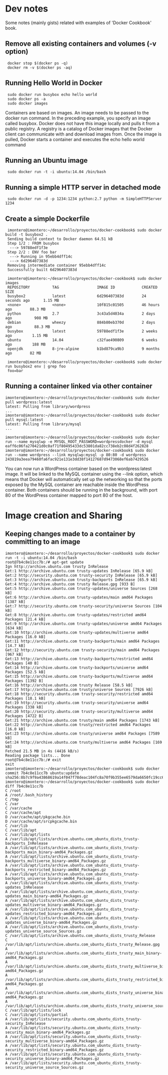 # Dev notes

Some notes (mainly gists) related with examples of 'Docker Cookbook' book.

## Remove all existing containers and volumes (-v option)

```
 docker stop $(docker ps -q)
 docker rm -v $(docker ps -aq)
```

## Running Hello World in Docker

```
 sudo docker run busybox echo hello world
 sudo docker ps -a
 sudo docker images
``` 

Containers are based on images. An image needs to be passed to the docker run command. In the preceding example, you specify an image called busybox. Docker does not have this image locally and pulls it from a public registry. A registry is a catalog of Docker images that the Docker client can communicate with and download images from. Once the image is pulled, Docker starts a container and executes the echo hello world command

## Running an Ubuntu image

```
 sudo docker run -t -i ubuntu:14.04 /bin/bash
```

## Running a simple HTTP server in detached mode

```
 sudo docker run -d -p 1234:1234 python:2.7 python -m SimpleHTTPServer 1234
```

## Create a simple Dockerfile 

```
 imontero@imontero:~/desarrollo/proyectos/docker-cookbook$ sudo docker build -t busybox2 .
 Sending build context to Docker daemon 64.51 kB
 Step 1/2 : FROM busybox
  ---> 59788edf1f3e
 Step 2/2 : ENV foo bar
  ---> Running in 95ebb4dff14c
  ---> 6d296407383d
 Removing intermediate container 95ebb4dff14c
 Successfully built 6d296407383d

 imontero@imontero:~/desarrollo/proyectos/docker-cookbook$ sudo docker images
 REPOSITORY          TAG                 IMAGE ID            CREATED             SIZE
 busybox2            latest              6d296407383d        24 seconds ago      1.15 MB
 <none>              <none>              10f815c01505        46 hours ago        88.3 MB
 python              2.7                 3c43a5d4034a        2 days ago          908 MB
 debian              wheezy              884b80eb370d        2 days ago          88.3 MB
 busybox             latest              59788edf1f3e        2 weeks ago         1.15 MB
 ubuntu              14.04               c32fae490809        6 weeks ago         188 MB
 openjdk             8-jre-alpine        b1bd879ca9b3        9 months ago        82 MB

 imontero@imontero:~/desarrollo/proyectos/docker-cookbook$ sudo docker run busybox2 env | grep foo
 foo=bar

```

## Running a container linked via other container

```
imontero@imontero:~/desarrollo/proyectos/docker-cookbook$ sudo docker pull wordpress:latest
latest: Pulling from library/wordpress
...
imontero@imontero:~/desarrollo/proyectos/docker-cookbook$ sudo docker pull mysql:latest
latest: Pulling from library/mysql
...

imontero@imontero:~/desarrollo/proyectos/docker-cookbook$ sudo docker run --name mysqlwp -e MYSQL_ROOT_PASSWORD=wordpressdocker -d mysql
eaff6c06fa270421d0c0af71f80495433dc53801da82cc738eb2c08d4f262828
imontero@imontero:~/desarrollo/proyectos/docker-cookbook$ sudo docker run --name wordpress --link mysqlwp:mysql -p 80:80 -d wordpress
243819a3eea79460fa6fac921e131e3dd38f14127687d9473068ef6ab7429526
```

You can now run a WordPress container based on the wordpress:latest image. It will be linked to the MySQL container using the --link option, which means that Docker will automatically set up the networking so that the ports exposed by the MySQL container are reachable inside the WordPress container. Both containers should be running in the background, with port 80 of the WordPress container mapped to port 80 of the host.

# Image creation and Sharing

## Keeping changes made to a container by committing to an image

```
imontero@imontero:~/desarrollo/proyectos/docker-cookbook$ sudo docker run -t -i ubuntu:14.04 /bin/bash
root@7b4c8e11cc7b:/# apt-get update
Ign http://archive.ubuntu.com trusty InRelease
Get:1 http://archive.ubuntu.com trusty-updates InRelease [65.9 kB]
Get:2 http://security.ubuntu.com trusty-security InRelease [65.9 kB]       
Get:3 http://archive.ubuntu.com trusty-backports InRelease [65.9 kB]           
Get:4 http://archive.ubuntu.com trusty Release.gpg [933 B]                     
Get:5 http://archive.ubuntu.com trusty-updates/universe Sources [268 kB]
Get:6 http://archive.ubuntu.com trusty-updates/main amd64 Packages [1387 kB]
Get:7 http://security.ubuntu.com trusty-security/universe Sources [104 kB]     
Get:8 http://archive.ubuntu.com trusty-updates/restricted amd64 Packages [21.4 kB]
Get:9 http://archive.ubuntu.com trusty-updates/universe amd64 Packages [634 kB]
Get:10 http://archive.ubuntu.com trusty-updates/multiverse amd64 Packages [16.0 kB]
Get:11 http://archive.ubuntu.com trusty-backports/main amd64 Packages [14.7 kB]
Get:12 http://security.ubuntu.com trusty-security/main amd64 Packages [967 kB]
Get:13 http://archive.ubuntu.com trusty-backports/restricted amd64 Packages [40 B]
Get:14 http://archive.ubuntu.com trusty-backports/universe amd64 Packages [52.5 kB]
Get:15 http://archive.ubuntu.com trusty-backports/multiverse amd64 Packages [1392 B]
Get:16 http://archive.ubuntu.com trusty Release [58.5 kB]                  
Get:17 http://archive.ubuntu.com trusty/universe Sources [7926 kB]
Get:18 http://security.ubuntu.com trusty-security/restricted amd64 Packages [18.1 kB]
Get:19 http://security.ubuntu.com trusty-security/universe amd64 Packages [338 kB]
Get:20 http://security.ubuntu.com trusty-security/multiverse amd64 Packages [4722 B]
Get:21 http://archive.ubuntu.com trusty/main amd64 Packages [1743 kB]
Get:22 http://archive.ubuntu.com trusty/restricted amd64 Packages [16.0 kB]
Get:23 http://archive.ubuntu.com trusty/universe amd64 Packages [7589 kB]
Get:24 http://archive.ubuntu.com trusty/multiverse amd64 Packages [169 kB]
Fetched 21.5 MB in 4s (4416 kB/s)                       
Reading package lists... Done
root@7b4c8e11cc7b:/# exit
exit
imontero@imontero:~/desarrollo/proyectos/docker-cookbook$ sudo docker commit 7b4c8e11cc7b ubuntu:update
sha256:8b7c9f9a43868619a14f047f78deac104fc8a70f9b355ee6579da6650fc19cc6
imontero@imontero:~/desarrollo/proyectos/docker-cookbook$ sudo docker diff 7b4c8e11cc7b
C /root
A /root/.bash_history
C /tmp
C /var
C /var/cache
C /var/cache/apt
D /var/cache/apt/pkgcache.bin
D /var/cache/apt/srcpkgcache.bin
C /var/lib
C /var/lib/apt
C /var/lib/apt/lists
A /var/lib/apt/lists/archive.ubuntu.com_ubuntu_dists_trusty-backports_InRelease
A /var/lib/apt/lists/archive.ubuntu.com_ubuntu_dists_trusty-backports_main_binary-amd64_Packages.gz
A /var/lib/apt/lists/archive.ubuntu.com_ubuntu_dists_trusty-backports_multiverse_binary-amd64_Packages.gz
A /var/lib/apt/lists/archive.ubuntu.com_ubuntu_dists_trusty-backports_restricted_binary-amd64_Packages.gz
A /var/lib/apt/lists/archive.ubuntu.com_ubuntu_dists_trusty-backports_universe_binary-amd64_Packages.gz
A /var/lib/apt/lists/archive.ubuntu.com_ubuntu_dists_trusty-updates_InRelease
A /var/lib/apt/lists/archive.ubuntu.com_ubuntu_dists_trusty-updates_main_binary-amd64_Packages.gz
A /var/lib/apt/lists/archive.ubuntu.com_ubuntu_dists_trusty-updates_multiverse_binary-amd64_Packages.gz
A /var/lib/apt/lists/archive.ubuntu.com_ubuntu_dists_trusty-updates_restricted_binary-amd64_Packages.gz
A /var/lib/apt/lists/archive.ubuntu.com_ubuntu_dists_trusty-updates_universe_binary-amd64_Packages.gz
A /var/lib/apt/lists/archive.ubuntu.com_ubuntu_dists_trusty-updates_universe_source_Sources.gz
C /var/lib/apt/lists/archive.ubuntu.com_ubuntu_dists_trusty_Release
C /var/lib/apt/lists/archive.ubuntu.com_ubuntu_dists_trusty_Release.gpg
A /var/lib/apt/lists/archive.ubuntu.com_ubuntu_dists_trusty_main_binary-amd64_Packages.gz
A /var/lib/apt/lists/archive.ubuntu.com_ubuntu_dists_trusty_multiverse_binary-amd64_Packages.gz
A /var/lib/apt/lists/archive.ubuntu.com_ubuntu_dists_trusty_restricted_binary-amd64_Packages.gz
A /var/lib/apt/lists/archive.ubuntu.com_ubuntu_dists_trusty_universe_binary-amd64_Packages.gz
A /var/lib/apt/lists/archive.ubuntu.com_ubuntu_dists_trusty_universe_source_Sources.gz
C /var/lib/apt/lists/lock
C /var/lib/apt/lists/partial
A /var/lib/apt/lists/security.ubuntu.com_ubuntu_dists_trusty-security_InRelease
A /var/lib/apt/lists/security.ubuntu.com_ubuntu_dists_trusty-security_main_binary-amd64_Packages.gz
A /var/lib/apt/lists/security.ubuntu.com_ubuntu_dists_trusty-security_multiverse_binary-amd64_Packages.gz
A /var/lib/apt/lists/security.ubuntu.com_ubuntu_dists_trusty-security_restricted_binary-amd64_Packages.gz
A /var/lib/apt/lists/security.ubuntu.com_ubuntu_dists_trusty-security_universe_binary-amd64_Packages.gz
A /var/lib/apt/lists/security.ubuntu.com_ubuntu_dists_trusty-security_universe_source_Sources.gz
```

